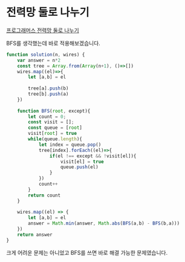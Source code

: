 # 전력망 둘로 나누기  
[프로그래머스 전력망 둘로 나누기](https://school.programmers.co.kr/learn/courses/30/lessons/86971)  

BFS를 생각했는데 바로 적용해보겠습니다.

```js
function solution(n, wires) {
    var answer = n*2
    const tree = Array.from(Array(n+1), ()=>[])
    wires.map((el)=>{
        let [a,b] = el
        
        tree[a].push(b)
        tree[b].push(a)
    })
    
    function BFS(root, except){
        let count = 0;
        const visit = [];
        const queue = [root]
        visit[root] = true
        while(queue.length){
            let index = queue.pop()
            tree[index].forEach((el)=>{
                if(el !== except && !visit[el]){
                    visit[el] = true
                    queue.push(el)
                }
            })
            count++
        }
        return count
    }
    
    wires.map((el) => {
        let [a,b] = el
        answer = Math.min(answer, Math.abs(BFS(a,b) - BFS(b,a)))
    })
    return answer
}
```  

크게 어려운 문제는 아니었고 BFS를 쓰면 바로 해결 가능한 문제였습니다.  
